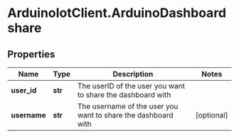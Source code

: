 # ArduinoIotClient.ArduinoDashboardshare

## Properties

Name | Type | Description | Notes
------------ | ------------- | ------------- | -------------
**user_id** | **str** | The userID of the user you want to share the dashboard with | 
**username** | **str** | The username of the user you want to share the dashboard with | [optional] 


